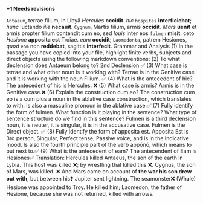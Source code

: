 **+1 Needs revisions**

`Antaeum`, terrae filium, in Libyā *Hercules* **occidit**. *hic* `hospites` **interficiebat**; *hunc* luctando *ille* **necauit**. `Cygnum`, Martis filium, armis **occidit**. *Mars* **uenit** et armis propter filium contendit cum eo, sed *Iouis* inter eos `fulmen` **misit**. ceto *Hesione* **apposita est** Troiae. *eum* **occidit**; `Laomedonta`, patrem Hesiones, *quod* `eam` non **reddebat**, sagittis **interfecit**.
Grammar and Analysis
(1) In the passage you have copied into your file, highlight finite verbs, subjects and direct objects using the following markdown conventions:
(2) To what declension does Antaeum belong to?
2nd Declension ✅
(3) What case is terrae and what other noun is it working with?
Terrae is in the Genitive case and it is working with the noun Filium. ✅
(4) What is the antecedent of hic?
The antecedent of hic is Hercules. ❌
(5) What case is armis?
Armis is in the Genitive case.❌
(6) Explain the construction cum eo?
The construction cum eo is a cum plus a noun in the ablative case construction, which translates to with. Is also a masculine pronoun in the ablative case.✅
(7) Fully identify the form of fulmen. What function is it playing in the sentence? What type of sentence structure do we find in this sentence?
Fulmen is a third declension noun, it is neuter, it is singular, it is in the accusative case. Fulmen is the Direct object. ✅
(8) Fully identify the form of apposita est.
Apposita Est is 3rd person, Singular, Perfect tense, Passive voice, and is in the Indicative mood. Is also the fourth principle part of the verb appōnō, which means to put next to.✅
(9) What is the antecedent of eam?
The antecendent of Eam is Hesiones✅
Translation:
Hercules killed Antaeus, the son of the earth in Lybia. This host was killed ❌; by wrestling that killed this ❌. Cygnus, the son of Mars, was killed. ❌ And Mars came on account of **the war his son drew out with**, but between his❓ Jupiter sent lightning. The seamonster❌ (Whale) Hesione was appointed to Troy. He killed him; Laomedon, the father of Hesione, because she was not returned, killed with arrows.
